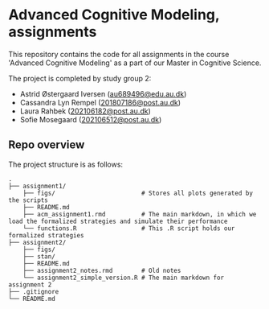 # Advanced Cognitive Modeling, assignments
This repository contains the code for all assignments in the course 'Advanced Cognitive Modeling' as a part of our Master in Cognitive Science. 

The project is completed by study group 2:
- Astrid Østergaard Iversen (au689496@edu.au.dk)
- Cassandra Lyn Rempel (201807186@post.au.dk)
- Laura Rahbek (202106182@post.au.dk)
- Sofie Mosegaard (202106512@post.au.dk)


## Repo overview
The project structure is as follows:

```
.
├── assignment1/
    ├── figs/                        # Stores all plots generated by the scripts
    ├── README.md
    ├── acm_assignment1.rmd          # The main markdown, in which we load the formalized strategies and simulate their performance
    └── functions.R                  # This .R script holds our formalized strategies
├── assignment2/
    ├── figs/
    ├── stan/
    ├── README.md
    ├── assignment2_notes.rmd        # Old notes
    └── assignment2_simple_version.R # The main markdown for assignment 2
├── .gitignore
└── README.md

```
